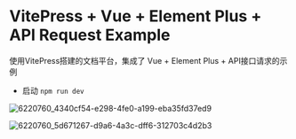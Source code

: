 # VitePress + Vue + Element Plus + API Request Example
使用VitePress搭建的文档平台，集成了 Vue + Element Plus + API接口请求的示例

- 启动
`npm run dev` 

![6220760_4340cf54-e298-4fe0-a199-eba35fd37ed9](https://github.com/user-attachments/assets/164334c1-45ce-4f28-9444-08e88eb889d9)

![6220760_5d671267-d9a6-4a3c-dff6-312703c4d2b3](https://github.com/user-attachments/assets/2d874206-6f57-413e-998d-7fc8c26cbfcf)
